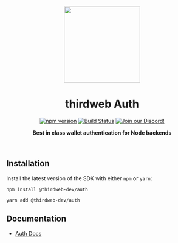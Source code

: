 <p align="center">
<br />
<a href="https://thirdweb.com"><img src="https://github.com/thirdweb-dev/js/blob/main/packages/sdk/logo.svg?raw=true" width="200" alt=""/></a>
<br />
</p>
<h1 align="center">thirdweb Auth</h1>
<p align="center">
<a href="https://www.npmjs.com/package/@thirdweb-dev/auth"><img src="https://img.shields.io/npm/v/@thirdweb-dev/auth?color=red&label=npm&logo=npm" alt="npm version"/></a>
<a href="https://github.com/thirdweb-dev/js/actions/workflows/build-test-lint.yml"><img alt="Build Status" src="https://github.com/thirdweb-dev/js/actions/workflows/build-test-lint.yml/badge.svg"/></a>
<a href="https://discord.gg/thirdweb"><img alt="Join our Discord!" src="https://img.shields.io/discord/834227967404146718.svg?color=7289da&label=discord&logo=discord&style=flat"/></a>

</p>
<p align="center"><strong>Best in class wallet authentication for Node backends</strong></p>
<br />

## Installation

Install the latest version of the SDK with either `npm` or `yarn`:

```shell
npm install @thirdweb-dev/auth
```

```shell
yarn add @thirdweb-dev/auth
```

## Documentation

- [Auth Docs](https://portal.thirdweb.com/auth)
